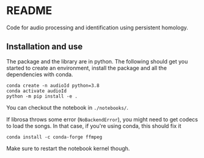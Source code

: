 # README
Code for audio processing and identification using persistent homology. 

## Installation and use
The package and the library are in python. The following should get you started to create an environment, install the package and all the dependencies with conda.
```
conda create -n audioId python=3.8
conda activate audioId
python -m pip install -e .
```

You can checkout the notebook in `./notebooks/`.

If librosa throws some error (`NoBackendError`), you might need to get codecs to load the songs. In that case, if you're using conda, this should fix it
```
conda install -c conda-forge ffmpeg
```
Make sure to restart the notebook kernel though.

